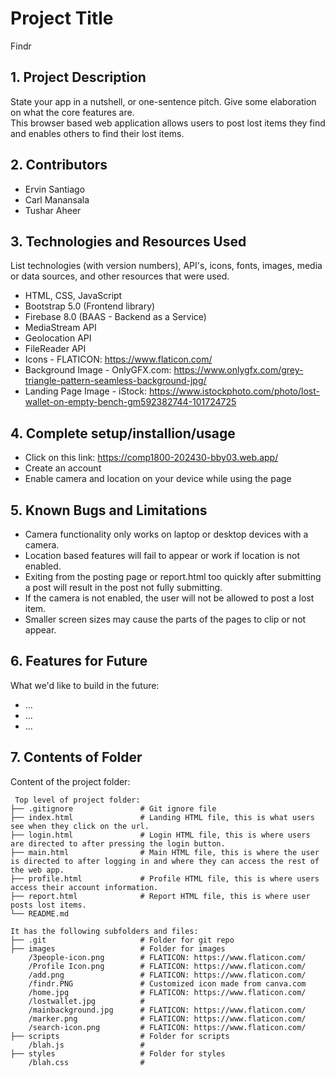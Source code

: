 # Project Title
Findr

## 1. Project Description
State your app in a nutshell, or one-sentence pitch. Give some elaboration on what the core features are.  
This browser based web application allows users to post lost items they find and enables others
to find their lost items.

## 2. Contributors
* Ervin Santiago
* Carl Manansala
* Tushar Aheer
	
## 3. Technologies and Resources Used
List technologies (with version numbers), API's, icons, fonts, images, media or data sources, and other resources that were used.
* HTML, CSS, JavaScript
* Bootstrap 5.0 (Frontend library)
* Firebase 8.0 (BAAS - Backend as a Service)
* MediaStream API
* Geolocation API
* FileReader API
* Icons - FLATICON: https://www.flaticon.com/
* Background Image - OnlyGFX.com: https://www.onlygfx.com/grey-triangle-pattern-seamless-background-jpg/
* Landing Page Image - iStock: https://www.istockphoto.com/photo/lost-wallet-on-empty-bench-gm592382744-101724725

## 4. Complete setup/installion/usage
* Click on this link: https://comp1800-202430-bby03.web.app/
* Create an account
* Enable camera and location on your device while using the page

## 5. Known Bugs and Limitations
* Camera functionality only works on laptop or desktop devices with a camera.
* Location based features will fail to appear or work if location is not enabled.
* Exiting from the posting page or report.html too quickly after submitting a post will result in the post not fully submitting.
* If the camera is not enabled, the user will not be allowed to post a lost item.
* Smaller screen sizes may cause the parts of the pages to clip or not appear.

## 6. Features for Future
What we'd like to build in the future:
* ...
* ...
* ...
	
## 7. Contents of Folder
Content of the project folder:

```
 Top level of project folder: 
├── .gitignore               # Git ignore file
├── index.html               # Landing HTML file, this is what users see when they click on the url.
├── login.html               # Login HTML file, this is where users are directed to after pressing the login button.
├── main.html                # Main HTML file, this is where the user is directed to after logging in and where they can access the rest of the web app. 
├── profile.html             # Profile HTML file, this is where users access their account information.
├── report.html              # Report HTML file, this is where user posts lost items.
└── README.md

It has the following subfolders and files:
├── .git                     # Folder for git repo
├── images                   # Folder for images
    /3people-icon.png        # FLATICON: https://www.flaticon.com/
    /Profile Icon.png        # FLATICON: https://www.flaticon.com/
    /add.png                 # FLATICON: https://www.flaticon.com/
    /findr.PNG               # Customized icon made from canva.com
    /home.jpg                # FLATICON: https://www.flaticon.com/
    /lostwallet.jpg          # 
    /mainbackground.jpg      # FLATICON: https://www.flaticon.com/
    /marker.png              # FLATICON: https://www.flaticon.com/
    /search-icon.png         # FLATICON: https://www.flaticon.com/
├── scripts                  # Folder for scripts
    /blah.js                 # 
├── styles                   # Folder for styles
    /blah.css                # 



```



